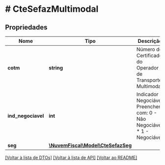 # # CteSefazMultimodal

## Propriedades

Nome | Tipo | Descrição | Comentários
------------ | ------------- | ------------- | -------------
**cotm** | **string** | Número do Certificado do Operador de Transporte Multimodal. |
**ind_negociavel** | **int** | Indicador Negociável  Preencher com: 0 - Não Negociável  * 1 - Negociável |
**seg** | [**\NuvemFiscal\Model\CteSefazSeg**](CteSefazSeg.md) |  | [optional]

[[Voltar à lista de DTOs]](../../README.md#models) [[Voltar à lista de API]](../../README.md#endpoints) [[Voltar ao README]](../../README.md)
